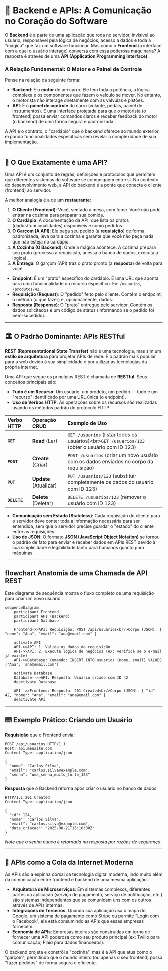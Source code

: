 # 📡 Backend e APIs: A Comunicação no Coração do Software

O **Backend** é a parte de uma aplicação que roda no servidor, invisível ao usuário, responsável pela lógica de negócios, acesso a dados e toda a "mágica" que faz um software funcionar. Mas como o **Frontend** (a interface com a qual o usuário interage) conversa com essa poderosa maquinaria? A resposta é através de uma **API (Application Programming Interface)**.

### A Relação Fundamental: O Motor e o Painel de Controle

Pense na relação da seguinte forma:

  - **Backend**: É o **motor** de um carro. Ele tem toda a potência, a lógica complexa e os componentes que fazem o veículo se mover. No entanto, o motorista não interage diretamente com as válvulas e pistões.
  - **API**: É o **painel de controle** do carro (volante, pedais, painel de instrumentos). É uma interface projetada para que o motorista (o frontend) possa enviar comandos claros e receber feedback do motor (o backend) de uma forma segura e padronizada.

A API é o contrato, o "cardápio" que o backend oferece ao mundo exterior, expondo funcionalidades específicas sem revelar a complexidade de sua implementação.

-----

## 📜 O Que Exatamente é uma API?

Uma API é um conjunto de regras, definições e protocolos que permitem que diferentes sistemas de software se comuniquem entre si. No contexto do desenvolvimento web, a API do backend é a ponte que conecta o cliente (frontend) ao servidor.

A melhor analogia é a de um **restaurante**:

1.  **O Cliente (Frontend)**: Você, sentado à mesa, com fome. Você não pode entrar na cozinha para preparar sua comida.
2.  **O Cardápio**: A documentação da API, que lista os pratos (dados/funcionalidades) disponíveis e como pedi-los.
3.  **O Garçom (A API)**: Ele pega seu pedido (a **requisição**) de forma padronizada, leva para a cozinha e garante que você não peça nada que não esteja no cardápio.
4.  **A Cozinha (O Backend)**: Onde a mágica acontece. A cozinha prepara seu prato (processa a requisição, acessa o banco de dados, executa a lógica).
5.  **A Entrega**: O garçom (API) traz o prato pronto (a **resposta**) de volta para você.

<!-- end list -->

  - **Endpoint**: É um "prato" específico do cardápio. É uma URL que aponta para uma funcionalidade ou recurso específico. Ex: `/usuarios`, `/produtos/42`.
  - **Requisição (Request)**: O "pedido" feito pelo cliente. Contém o endpoint, o método (o que fazer) e, opcionalmente, dados.
  - **Resposta (Response)**: O "prato" entregue pelo servidor. Contém os dados solicitados e um código de status (informando se o pedido foi bem-sucedido).

-----

## 🏛️ O Padrão Dominante: APIs RESTful

**REST (Representational State Transfer)** não é uma tecnologia, mas sim um **estilo de arquitetura** para projetar APIs de rede. É o padrão mais popular para a web devido à sua simplicidade e por utilizar as tecnologias da própria internet.

Uma API que segue os princípios REST é chamada de **RESTful**. Seus conceitos principais são:

  - **Tudo é um Recurso**: Um usuário, um produto, um pedido — tudo é um "recurso" identificado por uma URL única (o endpoint).
  - **Uso de Verbos HTTP**: As operações sobre os recursos são realizadas usando os métodos padrão do protocolo HTTP.

| Verbo HTTP | Operação CRUD | Exemplo de Uso |
| :--- | :--- | :--- |
| **`GET`** | **Read** (Ler) | `GET /usuarios` (listar todos os usuários)\<br\>`GET /usuarios/123` (obter o usuário com ID 123) |
| **`POST`** | **Create** (Criar) | `POST /usuarios` (criar um novo usuário com os dados enviados no corpo da requisição) |
| **`PUT`** | **Update** (Atualizar) | `PUT /usuarios/123` (substituir completamente os dados do usuário com ID 123) |
| **`DELETE`** | **Delete** (Deletar) | `DELETE /usuarios/123` (remover o usuário com ID 123) |

  - **Comunicação sem Estado (Stateless)**: Cada requisição do cliente para o servidor deve conter toda a informação necessária para ser entendida, sem que o servidor precise guardar o "estado" do cliente entre as requisições.
  - **Uso de JSON**: O formato **JSON (JavaScript Object Notation)** se tornou o padrão de fato para enviar e receber dados em APIs REST devido à sua simplicidade e legibilidade tanto para humanos quanto para máquinas.

-----

## flowchart Anatomia de uma Chamada de API REST

Este diagrama de sequência mostra o fluxo completo de uma requisição para criar um novo usuário.

```mermaid
sequenceDiagram
    participant Frontend
    participant API (Backend)
    participant Database

    Frontend->>API: Requisição: POST /api/usuarios<br/>Corpo (JSON): { "nome": "Ana", "email": "ana@email.com" }
    
    activate API
    API->>API: 1. Valida os dados da requisição
    API->>API: 2. Executa lógica de negócios (ex: verifica se o e-mail já existe)
    API->>Database: Comando: INSERT INTO usuarios (nome, email) VALUES ('Ana', 'ana@email.com')
    
    activate Database
    Database-->>API: Resposta: Usuário criado com ID 42
    deactivate Database
    
    API-->>Frontend: Resposta: 201 Created<br/>Corpo (JSON): { "id": 42, "nome": "Ana", "email": "ana@email.com" }
    deactivate API
```

-----

## ⌨️ Exemplo Prático: Criando um Usuário

**Requisição** que o Frontend envia:

```http
POST /api/usuarios HTTP/1.1
Host: api.meusite.com
Content-Type: application/json

{
  "nome": "Carlos Silva",
  "email": "carlos.silva@example.com",
  "senha": "uma_senha_muito_forte_123"
}
```

**Resposta** que o Backend retorna após criar o usuário no banco de dados:

```http
HTTP/1.1 201 Created
Content-Type: application/json

{
  "id": 124,
  "nome": "Carlos Silva",
  "email": "carlos.silva@example.com",
  "data_criacao": "2025-08-21T15:10:00Z"
}
```

*Note que a senha nunca é retornada na resposta por razões de segurança.*

-----

## 🚀 APIs como a Cola da Internet Moderna

As APIs são a espinha dorsal da tecnologia digital moderna, indo muito além da comunicação entre frontend e backend de uma mesma aplicação.

  - **Arquitetura de Microserviços**: Em sistemas complexos, diferentes partes da aplicação (serviço de pagamento, serviço de notificação, etc.) são sistemas independentes que se comunicam uns com os outros através de APIs internas.
  - **Integrações de Terceiros**: Quando sua aplicação usa o mapa do Google, um sistema de pagamento como Stripe ou permite "Login com o Facebook", ela está consumindo as APIs que essas empresas fornecem.
  - **Economia de APIs**: Empresas inteiras são construídas em torno de fornecer uma API poderosa como seu produto principal (ex: Twilio para comunicação, Plaid para dados financeiros).

O backend projeta e constrói a "cozinha", mas é a API que atua como o "garçom", permitindo que o mundo inteiro (ou apenas o seu frontend) possa "fazer pedidos" de forma segura e eficiente.
